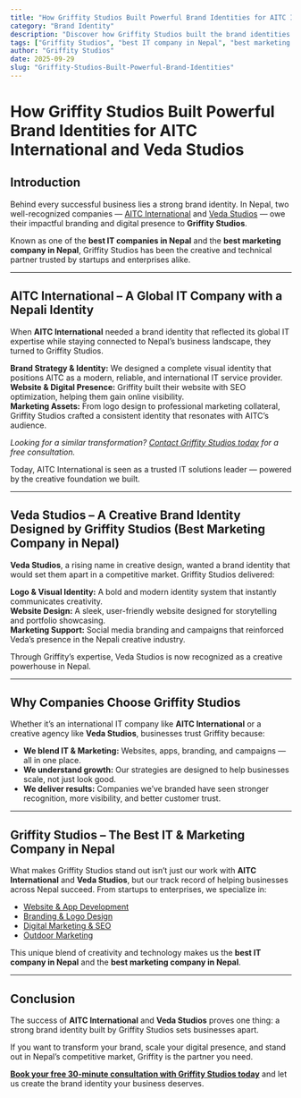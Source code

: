 ```yaml
---
title: "How Griffity Studios Built Powerful Brand Identities for AITC International and Veda Studios"
category: "Brand Identity"
description: "Discover how Griffity Studios built the brand identities of AITC International and Veda Studios. The best IT and marketing company in Nepal."
tags: ["Griffity Studios", "best IT company in Nepal", "best marketing company in Nepal", "AITC International", "Veda Studios"]
author: "Griffity Studios"
date: 2025-09-29
slug: "Griffity-Studios-Built-Powerful-Brand-Identities"
---
```


# How Griffity Studios Built Powerful Brand Identities for AITC International and Veda Studios

## Introduction  
Behind every successful business lies a strong brand identity. In Nepal, two well-recognized companies — [AITC International](https://aitc.ai/) and [Veda Studios](https://vedastudios.com.np/) — owe their impactful branding and digital presence to **Griffity Studios**.  

Known as one of the **best IT companies in Nepal** and the **best marketing company in Nepal**, Griffity Studios has been the creative and technical partner trusted by startups and enterprises alike.  

---

## AITC International – A Global IT Company with a Nepali Identity  
When **AITC International** needed a brand identity that reflected its global IT expertise while staying connected to Nepal’s business landscape, they turned to Griffity Studios.  

**Brand Strategy & Identity:** We designed a complete visual identity that positions AITC as a modern, reliable, and international IT service provider.  
**Website & Digital Presence:** Griffity built their website with SEO optimization, helping them gain online visibility.  
**Marketing Assets:** From logo design to professional marketing collateral, Griffity Studios crafted a consistent identity that resonates with AITC’s audience.  

*Looking for a similar transformation? [Contact Griffity Studios today](https://www.griffitystudios.com/#contact-us) for a free consultation.*  

Today, AITC International is seen as a trusted IT solutions leader — powered by the creative foundation we built.  

---

## Veda Studios – A Creative Brand Identity Designed by Griffity Studios (Best Marketing Company in Nepal)  
**Veda Studios**, a rising name in creative design, wanted a brand identity that would set them apart in a competitive market. Griffity Studios delivered:  

**Logo & Visual Identity:** A bold and modern identity system that instantly communicates creativity.  
**Website Design:** A sleek, user-friendly website designed for storytelling and portfolio showcasing.  
**Marketing Support:** Social media branding and campaigns that reinforced Veda’s presence in the Nepali creative industry.  

Through Griffity’s expertise, Veda Studios is now recognized as a creative powerhouse in Nepal.  

---

## Why Companies Choose Griffity Studios  
Whether it’s an international IT company like **AITC International** or a creative agency like **Veda Studios**, businesses trust Griffity because:  

- **We blend IT & Marketing:** Websites, apps, branding, and campaigns — all in one place.  
- **We understand growth:** Our strategies are designed to help businesses scale, not just look good.  
- **We deliver results:** Companies we’ve branded have seen stronger recognition, more visibility, and better customer trust.  

---

## Griffity Studios – The Best IT & Marketing Company in Nepal  
What makes Griffity Studios stand out isn’t just our work with **AITC International** and **Veda Studios**, but our track record of helping businesses across Nepal succeed. From startups to enterprises, we specialize in:  

- [Website & App Development](https://www.griffitystudios.com/#contact-us)  
- [Branding & Logo Design](https://www.griffitystudios.com/#contact-us)  
- [Digital Marketing & SEO](https://www.griffitystudios.com/#contact-us)  
- [Outdoor Marketing](https://www.griffitystudios.com/#contact-us)  

This unique blend of creativity and technology makes us the **best IT company in Nepal** and the **best marketing company in Nepal**.  

---

## Conclusion  
The success of **AITC International** and **Veda Studios** proves one thing: a strong brand identity built by Griffity Studios sets businesses apart.  

If you want to transform your brand, scale your digital presence, and stand out in Nepal’s competitive market, Griffity is the partner you need.  

 **[Book your free 30-minute consultation with Griffity Studios today](https://griffitystudios.com/contact)** and let us create the brand identity your business deserves.  

